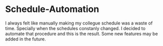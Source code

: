# Schedule-Automation

I always felt like manually making my collegue schedule was a waste of time. Specially when the schedules constanly changed.
I decided to automate that procedure and this is the result.
Some new features may be added in the future.
